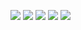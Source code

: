 ![](http://github-profile-summary-cards.vercel.app/api/cards/profile-details?username=KOR-wooclic&theme=2077)
![](http://github-profile-summary-cards.vercel.app/api/cards/repos-per-language?username=KOR-wooclic&theme=2077)
![](http://github-profile-summary-cards.vercel.app/api/cards/most-commit-language?username=KOR-wooclic&theme=2077)
![](http://github-profile-summary-cards.vercel.app/api/cards/stats?username=KOR-wooclic&theme=2077)
![](http://github-profile-summary-cards.vercel.app/api/cards/productive-time?username=KOR-wooclic&theme=2077&utcOffset=8)
